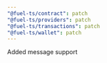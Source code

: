 ```yaml
---
"@fuel-ts/contract": patch
"@fuel-ts/providers": patch
"@fuel-ts/transactions": patch
"@fuel-ts/wallet": patch
---
```


Added message support
